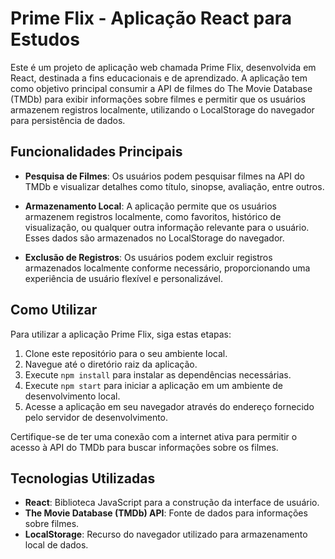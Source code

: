 # Prime Flix - Aplicação React para Estudos

Este é um projeto de aplicação web chamada Prime Flix, desenvolvida em React, destinada a fins educacionais e de aprendizado. A aplicação tem como objetivo principal consumir a API de filmes do The Movie Database (TMDb) para exibir informações sobre filmes e permitir que os usuários armazenem registros localmente, utilizando o LocalStorage do navegador para persistência de dados.

## Funcionalidades Principais

- **Pesquisa de Filmes**: Os usuários podem pesquisar filmes na API do TMDb e visualizar detalhes como título, sinopse, avaliação, entre outros.
  
- **Armazenamento Local**: A aplicação permite que os usuários armazenem registros localmente, como favoritos, histórico de visualização, ou qualquer outra informação relevante para o usuário. Esses dados são armazenados no LocalStorage do navegador.

- **Exclusão de Registros**: Os usuários podem excluir registros armazenados localmente conforme necessário, proporcionando uma experiência de usuário flexível e personalizável.

## Como Utilizar

Para utilizar a aplicação Prime Flix, siga estas etapas:

1. Clone este repositório para o seu ambiente local.
2. Navegue até o diretório raiz da aplicação.
3. Execute `npm install` para instalar as dependências necessárias.
4. Execute `npm start` para iniciar a aplicação em um ambiente de desenvolvimento local.
5. Acesse a aplicação em seu navegador através do endereço fornecido pelo servidor de desenvolvimento.

Certifique-se de ter uma conexão com a internet ativa para permitir o acesso à API do TMDb para buscar informações sobre os filmes.

## Tecnologias Utilizadas

- **React**: Biblioteca JavaScript para a construção da interface de usuário.
- **The Movie Database (TMDb) API**: Fonte de dados para informações sobre filmes.
- **LocalStorage**: Recurso do navegador utilizado para armazenamento local de dados.
